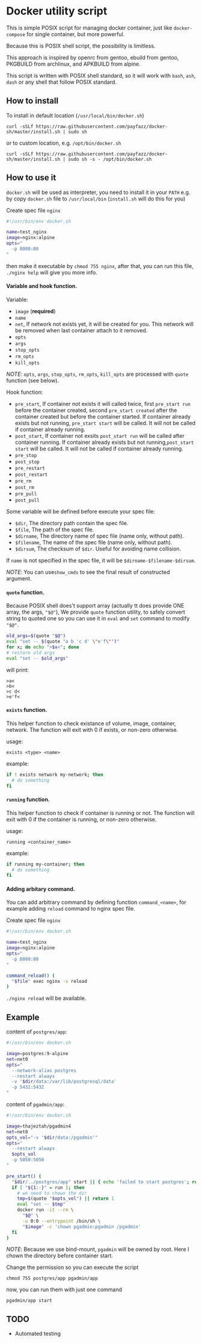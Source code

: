 # Docker utility script

This is simple POSIX script for managing docker container, just like `docker-compose` for single container, but more powerful.

Because this is POSIX shell script, the possibility is limitless.

This approach is inspired by openrc from gentoo, ebuild from gentoo, PKGBUILD from archlinux, and APKBUILD from alpine.

This script is written with POSIX shell standard, so it will work with `bash`, `ash`, `dash` or any shell that follow POSIX standard.

## How to install

To install in default location (`/usr/local/bin/docker.sh`)

    curl -sSLf https://raw.githubusercontent.com/payfazz/docker-sh/master/install.sh | sudo sh

or to custom location, e.g. `/opt/bin/docker.sh`

    curl -sSLf https://raw.githubusercontent.com/payfazz/docker-sh/master/install.sh | sudo sh -s - /opt/bin/docker.sh


## How to use it
`docker.sh` will be used as interpreter, you need to install it in your `PATH` e.g. by copy `docker.sh` file to `/usr/local/bin` (`install.sh` will do this for you)

Create spec file `nginx`
```sh
#!/usr/bin/env docker.sh

name=test_nginx
image=nginx:alpine
opts="
  -p 8080:80
"
```

then make it executable by `chmod 755 nginx`, after that, you can run this file, `./nginx help` will give you more info.

#### Variable and hook function.
Variable:

- `image` (**required**)
- `name`
- `net`,
  If network not exists yet, it will be created for you.
  This network will be removed when last container attach to it removed.
- `opts`
- `args`
- `stop_opts`
- `rm_opts`
- `kill_opts`

*NOTE*: `opts`, `args`, `stop_opts`, `rm_opts`, `kill_opts` are processed with `quote` function (see below).


Hook function:
- `pre_start`,
  If container not exists it will called twice, first `pre_start run` before the container created,
  second `pre_start created` after the container created but before the container started.
  If container already exists but not running, `pre_start start` will be called.
  It will not be called if container already running.
- `post_start`,
  If container not exsits `post_start run` will be called after container running.
  If container already exists but not running,`post_start start` will be called.
  It will not be called if container already running.
- `pre_stop`
- `post_stop`
- `pre_restart`
- `post_restart`
- `pre_rm`
- `post_rm`
- `pre_pull`
- `post_pull`

Some variable will be defined before execute your spec file:
- `$dir`,
  The directory path contain the spec file.
- `$file`,
  The path of the spec file.
- `$dirname`,
  The directory name of spec file (name only, without path).
- `$filename`,
  The name of the spec file (name only, without path).
- `$dirsum`,
  The checksum of `$dir`. Useful for avoiding name collision.

If `name` is not specified in the spec file, it will be `$dirname-$filename-$dirsum`.

*NOTE*: You can use`show_cmds` to see the final result of constructed argument.

#### `quote` function.
Because POSIX shell does't support array (actually tt does provide ONE array, the args, `"$@"`),
We provide `quote` function utility, to safely convert string to quoted one so you can use it in `eval` and `set` command to modify `"$@"`.
```sh
old_args=$(quote "$@")
eval "set -- $(quote "a b 'c d' \"e'f\"")"
for x; do echo ">$x<"; done
# restore old args
eval "set -- $old_args"
```
will print:
```
>a<
>b<
>c d<
>e'f<
```

#### `exists` function.
This helper function to check existance of volume, image, container, network.
The function will exit with 0 if exists, or non-zero otherwise.

usage:

    exists <type> <name>

example:
```sh
if ! exists network my-network; then
  # do something
fi
```

#### `running` function.
This helper function to check if container is running or not.
The function will exit with 0 if the container is running, or non-zero otherwise.

usage:

    running <container_name>

example:
```sh
if running my-container; then
  # do something
fi
```

#### Adding arbitary command.
You can add arbitrary command by defining function `command_<name>`, for example adding `reload` command to nginx spec file.

Create spec file `nginx`
```sh
#!/usr/bin/env docker.sh

name=test_nginx
image=nginx:alpine
opts="
  -p 8080:80
"

command_reload() (
  "$file" exec nginx -s reload
)
```

`./nginx reload` will be available.


## Example

content of `postgres/app`:
```sh
#!/usr/bin/env docker.sh

image=postgres:9-alpine
net=net0
opts="
  --network-alias postgres
  --restart always
  -v '$dir/data:/var/lib/postgresql/data'
  -p 5432:5432
"
```

content of `pgadmin/app`:
```sh
#!/usr/bin/env docker.sh

image=thajeztah/pgadmin4
net=net0
opts_vol="-v '$dir/data:/pgadmin'"
opts="
  --restart always
  $opts_vol
  -p 5050:5050
"

pre_start() (
  "$dir/../postgres/app" start || { echo 'failed to start postgres'; return 1; }
  if [ "${1:-}" = run ]; then
    # we need to chown the dir
    tmp=$(quote "$opts_vol") || return 1
    eval "set -- $tmp"
    docker run -it --rm \
      "$@" \
      -u 0:0 --entrypoint /bin/sh \
      "$image" -c 'chown pgadmin:pgadmin /pgadmin'
  fi
)
```
*NOTE*: Because we use bind-mount, `pgadmin` will be owned by root. Here I chown the directory before container start.

Change the permission so you can execute the script

    chmod 755 postgres/app pgadmin/app

now, you can run them with just one command

    pgadmin/app start

## TODO
- Automated testing
